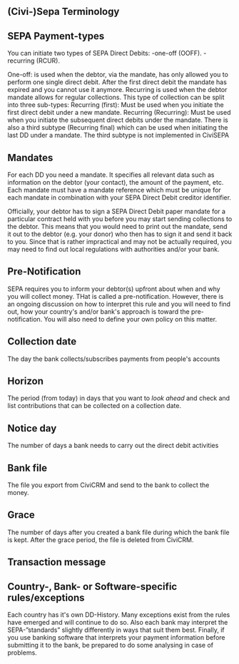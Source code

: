 
## (Civi-)Sepa Terminology
## SEPA Payment-types
You can initiate two types of SEPA Direct Debits:
    -one-off (OOFF).
    -recurring (RCUR).

One-off: is used when the debtor, via the mandate, has only allowed you to perform one single direct debit. After the first direct debit the mandate has expired and you cannot use it anymore. Recurring is used when the debtor mandate allows for regular collections. This type of collection can be split into three sub-types:
Recurring (first): Must be used when you initiate the first direct debit under a new mandate.
Recurring (Recurring): Must be used when you initiate the subsequent direct debits under the mandate.
There is also a third subtype (Recurring final) which can be used when initiating the last DD under a mandate. The third subtype is not implemented in CiviSEPA

## Mandates
For each DD you need a mandate. It specifies all relevant data such as information on the debtor (your contact), the amount of the payment, etc. Each mandate must have a mandate reference which must be unique for each mandate in combination with your SEPA Direct Debit creditor identifier.

Officially, your debtor has to sign a SEPA Direct Debit paper mandate for a particular contract held with you before you may start sending collections to the debtor. This means that you would need to print out the mandate, send it out to the debtor (e.g. your donor) who then has to sign it and send it back to you. Since that is rather impractical and may not be actually required, you may need to find out local regulations with authorities and/or your bank.

## Pre-Notification
SEPA requires you to inform your debtor(s) upfront about when and why you will collect money. THat is called a pre-notification.
However, there is an ongoing discussion on how to interpret this rule and you will need to find out, how your country's and/or bank's approach is toward the pre-notification. You will also need to define your own policy on this matter.

## Collection date
The day the bank collects/subscribes payments from people's accounts

## Horizon
The period (from today) in days that you want to _look ahead_ and check and list contributions that can be collected on a collection date. 

## Notice day
The number of days a bank needs to carry out the direct debit activities

## Bank file
The file you export from CiviCRM and send to the bank to collect the money.

## Grace
The number of days after you created a bank file during which the bank file is kept. After the grace period, the file is deleted from CiviCRM. 

## Transaction message



## Country-, Bank- or Software-specific rules/exceptions
Each country has it's own DD-History. Many exceptions exist from the rules have emerged and will continue to do so. Also each bank may interpret the SEPA-”standards” slightly differently in ways that suit them best. Finally, if you use banking software that interprets your payment information before submitting it to the bank, be prepared to do some analysing in case of problems.
